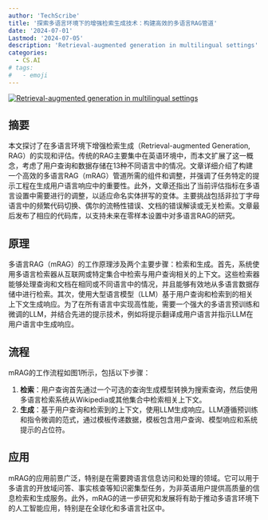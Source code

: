 ```yaml
---
author: 'TechScribe'
title: '探索多语言环境下的增强检索生成技术：构建高效的多语言RAG管道'
date: '2024-07-01'
Lastmod: '2024-07-05'
description: 'Retrieval-augmented generation in multilingual settings'
categories:
  - CS.AI
# tags:
#   - emoji
---
```


[![Retrieval-augmented generation in multilingual settings](https://arxiv-research-1301205113.cos.ap-guangzhou.myqcloud.com/images/2407.01463v1.pdf_0.jpg)](https://arxiv.org/abs/2407.01463v1)

## 摘要

本文探讨了在多语言环境下增强检索生成（Retrieval-augmented Generation, RAG）的实现和评估。传统的RAG主要集中在英语环境中，而本文扩展了这一概念，考虑了用户查询和数据存储在13种不同语言中的情况。文章详细介绍了构建一个高效的多语言RAG（mRAG）管道所需的组件和调整，并强调了任务特定的提示工程在生成用户语言响应中的重要性。此外，文章还指出了当前评估指标在多语言设置中需要进行的调整，以适应命名实体拼写的变体。主要挑战包括非拉丁字母语言中的频繁代码切换、偶尔的流畅性错误、文档的错误解读或无关检索。文章最后发布了相应的代码库，以支持未来在零样本设置中对多语言RAG的研究。<!--more-->

## 原理

多语言RAG（mRAG）的工作原理涉及两个主要步骤：检索和生成。首先，系统使用多语言检索器从互联网或特定集合中检索与用户查询相关的上下文。这些检索器能够处理查询和文档在相同或不同语言中的情况，并且能够有效地从多语言数据存储中进行检索。其次，使用大型语言模型（LLM）基于用户查询和检索到的相关上下文生成响应。为了在所有语言中实现高性能，需要一个强大的多语言预训练和微调的LLM，并结合先进的提示技术，例如将提示翻译成用户语言并指示LLM在用户语言中生成响应。

## 流程

mRAG的工作流程如图1所示，包括以下步骤：
1. **检索**：用户查询首先通过一个可选的查询生成模型转换为搜索查询，然后使用多语言检索系统从Wikipedia或其他集合中检索相关上下文。
2. **生成**：基于用户查询和检索到的上下文，使用LLM生成响应。LLM遵循预训练和指令微调的范式，通过模板传递数据，模板包含用户查询、模型响应和系统提示的占位符。

## 应用

mRAG的应用前景广泛，特别是在需要跨语言信息访问和处理的领域。它可以用于多语言的开放域问答、事实核查等知识密集型任务，为非英语用户提供高质量的信息检索和生成服务。此外，mRAG的进一步研究和发展将有助于推动多语言环境下的人工智能应用，特别是在全球化和多语言社区中。